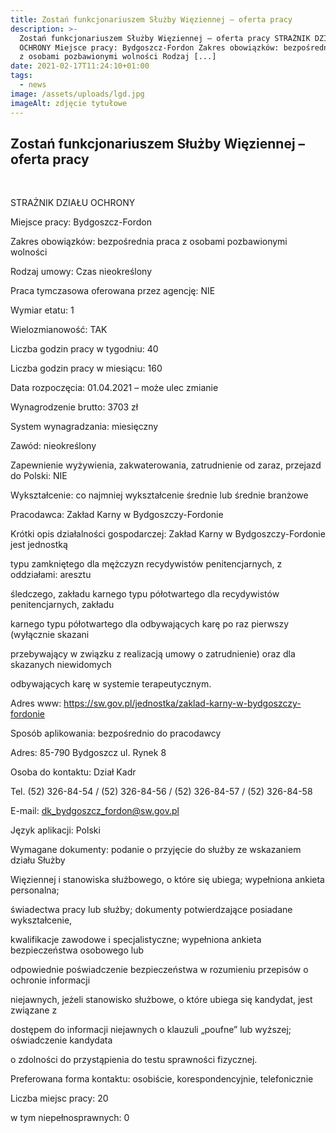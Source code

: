 ```yaml
---
title: Zostań funkcjonariuszem Służby Więziennej – oferta pracy
description: >-
  Zostań funkcjonariuszem Służby Więziennej – oferta pracy STRAŻNIK DZIAŁU
  OCHRONY Miejsce pracy: Bydgoszcz-Fordon Zakres obowiązków: bezpośrednia praca
  z osobami pozbawionymi wolności Rodzaj [...]
date: 2021-02-17T11:24:10+01:00
tags:
  - news
image: /assets/uploads/lgd.jpg
imageAlt: zdjęcie tytułowe
---
```

## Zostań funkcjonariuszem Służby Więziennej – oferta pracy

<br>

STRAŻNIK DZIAŁU OCHRONY

Miejsce pracy: Bydgoszcz-Fordon

Zakres obowiązków: bezpośrednia praca z osobami pozbawionymi wolności

Rodzaj umowy: Czas nieokreślony

Praca tymczasowa oferowana przez agencję: NIE

Wymiar etatu: 1

Wielozmianowość: TAK

Liczba godzin pracy w tygodniu: 40

Liczba godzin pracy w miesiącu: 160

Data rozpoczęcia: 01.04.2021 – może ulec zmianie

Wynagrodzenie brutto: 3703 zł

System wynagradzania: miesięczny

Zawód: nieokreślony

Zapewnienie wyżywienia, zakwaterowania, zatrudnienie od zaraz, przejazd do Polski: NIE

Wykształcenie: co najmniej wykształcenie średnie lub średnie branżowe

Pracodawca: Zakład Karny w Bydgoszczy-Fordonie

Krótki opis działalności gospodarczej: Zakład Karny w Bydgoszczy-Fordonie jest jednostką

typu zamkniętego dla mężczyzn recydywistów penitencjarnych, z oddziałami: aresztu

śledczego, zakładu karnego typu półotwartego dla recydywistów penitencjarnych, zakładu

karnego typu półotwartego dla odbywających karę po raz pierwszy (wyłącznie skazani

przebywający w związku z realizacją umowy o zatrudnienie) oraz dla skazanych niewidomych

odbywających karę w systemie terapeutycznym.

Adres www: https://sw.gov.pl/jednostka/zaklad-karny-w-bydgoszczy-fordonie

Sposób aplikowania: bezpośrednio do pracodawcy

Adres: 85-790 Bydgoszcz ul. Rynek 8

Osoba do kontaktu: Dział Kadr

Tel. (52) 326-84-54 / (52) 326-84-56 / (52) 326-84-57 / (52) 326-84-58

E-mail: dk_bydgoszcz_fordon@sw.gov.pl

Język aplikacji: Polski

Wymagane dokumenty: podanie o przyjęcie do służby ze wskazaniem działu Służby

Więziennej i stanowiska służbowego, o które się ubiega; wypełniona ankieta personalna;

świadectwa pracy lub służby; dokumenty potwierdzające posiadane wykształcenie,

kwalifikacje zawodowe i specjalistyczne; wypełniona ankieta bezpieczeństwa osobowego lub

odpowiednie poświadczenie bezpieczeństwa w rozumieniu przepisów o ochronie informacji

niejawnych, jeżeli stanowisko służbowe, o które ubiega się kandydat, jest związane z

dostępem do informacji niejawnych o klauzuli „poufne” lub wyższej; oświadczenie kandydata

o zdolności do przystąpienia do testu sprawności fizycznej.

Preferowana forma kontaktu: osobiście, korespondencyjnie, telefonicznie

Liczba miejsc pracy: 20

w tym niepełnosprawnych: 0
